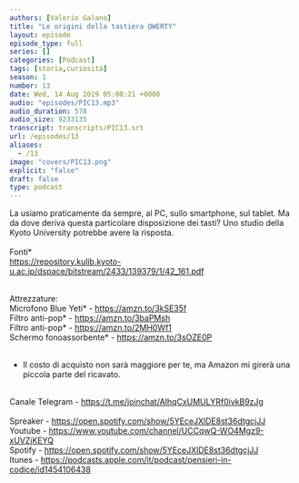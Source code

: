 ```yaml
---
authors: [Valerio Galano]
title: "Le origini della tastiera QWERTY"
layout: episode
episode_type: full
series: []
categories: [Podcast]
tags: [storia,curiosità]
season: 1
number: 13
date: Wed, 14 Aug 2019 05:00:21 +0000
audio: "episodes/PIC13.mp3"
audio_duration: 578
audio_size: 9233135
transcript: transcripts/PIC13.srt
url: /episodes/13
aliases: 
  - /13
image: "covers/PIC13.png"
explicit: "false"
draft: false
type: podcast
---
```

La usiamo praticamente da sempre, al PC, sullo smartphone, sul tablet. Ma da dove deriva questa particolare disposizione dei tasti? Uno studio della Kyoto University potrebbe avere la risposta.<br />
<br />
Fonti*<br />
<a href="https://repository.kulib.kyoto-u.ac.jp/dspace/bitstream/2433/139379/1/42_161.pdf" rel="noopener">https://repository.kulib.kyoto-u.ac.jp/dspace/bitstream/2433/139379/1/42_161.pdf</a> <br />
<br />




Attrezzature:<br />
Microfono Blue Yeti* - <a href="https://amzn.to/3kSE35f" rel="noopener">https://amzn.to/3kSE35f</a>  <br />
Filtro anti-pop* - <a href="https://amzn.to/3baPMsh" rel="noopener">https://amzn.to/3baPMsh</a>  <br />
Filtro anti-pop* - <a href="https://amzn.to/2MH0Wf1" rel="noopener">https://amzn.to/2MH0Wf1</a>  <br />
Schermo fonoassorbente* - <a href="https://amzn.to/3sOZE0P" rel="noopener">https://amzn.to/3sOZE0P</a>  <br />
<br />
* Il costo di acquisto non sarà maggiore per te, ma Amazon mi girerà una piccola parte del ricavato. <br />
<br />
Canale Telegram - <a href="https://t.me/joinchat/AIhqCxUMULYRf0ivkB9zJg" rel="noopener">https://t.me/joinchat/AIhqCxUMULYRf0ivkB9zJg</a> <br />
<br />
Spreaker - <a href="https://open.spotify.com/show/5YEceJXlDE8st36dtgcjJJ" rel="noopener">https://open.spotify.com/show/5YEceJXlDE8st36dtgcjJJ</a> <br />
Youtube - <a href="https://www.youtube.com/channel/UCCqwQ-WO4Mgz9-xUVZjKEYQ" rel="noopener">https://www.youtube.com/channel/UCCqwQ-WO4Mgz9-xUVZjKEYQ</a> <br />
Spotify - <a href="https://open.spotify.com/show/5YEceJXlDE8st36dtgcjJJ" rel="noopener">https://open.spotify.com/show/5YEceJXlDE8st36dtgcjJJ</a> <br />
Itunes - <a href="https://podcasts.apple.com/it/podcast/pensieri-in-codice/id1454106438" rel="noopener">https://podcasts.apple.com/it/podcast/pensieri-in-codice/id1454106438</a> <br />
<br />






